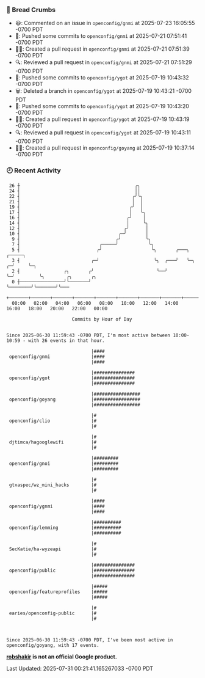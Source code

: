 ### 🍞 Bread Crumbs

 * 😃: Commented on an issue in `openconfig/gnmi` at 2025-07-23 16:05:55 -0700 PDT
 * 🚢: Pushed some commits to `openconfig/gnmi` at 2025-07-21 07:51:41 -0700 PDT
 * ✍🏼: Created a pull request in `openconfig/gnmi` at 2025-07-21 07:51:39 -0700 PDT
 * 🔍: Reviewed a pull request in  `openconfig/gnmi` at 2025-07-21 07:51:29 -0700 PDT
 * 🚢: Pushed some commits to `openconfig/ygot` at 2025-07-19 10:43:32 -0700 PDT
 * 🗑: Deleted a branch in `openconfig/ygot` at 2025-07-19 10:43:21 -0700 PDT
 * 🚢: Pushed some commits to `openconfig/ygot` at 2025-07-19 10:43:20 -0700 PDT
 * ✍🏼: Created a pull request in `openconfig/ygot` at 2025-07-19 10:43:19 -0700 PDT
 * 🔍: Reviewed a pull request in  `openconfig/ygot` at 2025-07-19 10:43:11 -0700 PDT
 * ✍🏼: Created a pull request in `openconfig/goyang` at 2025-07-19 10:37:14 -0700 PDT

### 🕘 Recent Activity
```
 26 ┼                                          ╭╮
 24 ┤                                          ││
 22 ┤                                         ╭╯╰╮
 21 ┤                                         │  │
 19 ┤                                        ╭╯  │
 17 ┤                                        │   ╰╮
 16 ┤                                       ╭╯    │
 14 ┤                                       │     ╰╮
 12 ┤                                      ╭╯      │
 10 ┤                                    ╭─╯       │
  9 ┤                                   ╭╯         ╰╮
  7 ┤                             ╭─────╯           ╰╮
  5 ┤                            ╭╯                  ╰╮       ╭───╮     ╭─────╮
  3 ┤                          ╭─╯                    ╰╮  ╭───╯   ╰─╮ ╭─╯     ╰─╮
  2 ┤                ╭╮       ╭╯                       ╰──╯         ╰─╯         ╰╮        ╭╮       ╭╮
  0 ┼────────────────╯╰───────╯                                                  ╰────────╯╰───────╯╰───
    +───────+───────+───────+───────+───────+───────+───────+───────+───────+───────+───────+───────+────
  00:00   02:00   04:00   06:00   08:00   10:00   12:00   14:00   16:00   18:00   20:00   22:00   00:00   

						Commits by Hour of Day


Since 2025-06-30 11:59:43 -0700 PDT, I'm most active between 10:00-10:59 - with 26 events in that hour.

```



```
                               |####
 openconfig/gnmi               |####
                               |####

                               |###############
 openconfig/ygot               |###############
                               |###############

                               |#################
 openconfig/goyang             |#################
                               |#################

                               |#
 openconfig/clio               |#
                               |#

                               |#
 djtimca/hagooglewifi          |#
                               |#

                               |#########
 openconfig/gnoi               |#########
                               |#########

                               |#
 gtxaspec/wz_mini_hacks        |#
                               |#

                               |####
 openconfig/ygnmi              |####
                               |####

                               |##########
 openconfig/lemming            |##########
                               |##########

                               |#
 SecKatie/ha-wyzeapi           |#
                               |#

                               |###############
 openconfig/public             |###############
                               |###############

                               |#####
 openconfig/featureprofiles    |#####
                               |#####

                               |#
 earies/openconfig-public      |#
                               |#



Since 2025-06-30 11:59:43 -0700 PDT, I've been most active in openconfig/goyang, with 17 events.

```
**[robshakir](mailto:robjs@google.com) is not an official Google product.**  


Last Updated: 2025-07-31 00:21:41.165267033 -0700 PDT
